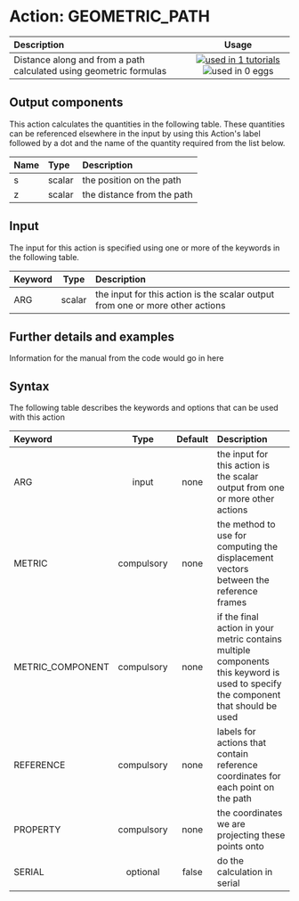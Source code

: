 # Action: GEOMETRIC_PATH

| Description    | Usage |
|:--------|:--------:|
| Distance along and from a path calculated using geometric formulas | [![used in 1 tutorials](https://img.shields.io/badge/tutorials-1-green.svg)](https://www.plumed-tutorials.org/browse.html?search=GEOMETRIC_PATH)![used in 0 eggs](https://img.shields.io/badge/nest-0-red.svg) | 

## Output components

This action calculates the quantities in the following table.  These quantities can be referenced elsewhere in the input by using this Action's label followed by a dot and the name of the quantity required from the list below.

| Name | Type | Description |
|:-------|:-----|:-------|
| s | scalar | the position on the path | 
| z | scalar | the distance from the path | 


## Input

The input for this action is specified using one or more of the keywords in the following table.

| Keyword |  Type | Description |
|:--------|:------:|:-----------|
| ARG | scalar | the input for this action is the scalar output from one or more other actions |


## Further details and examples 
Information for the manual from the code would go in here 
## Syntax 
The following table describes the keywords and options that can be used with this action 

| Keyword | Type | Default | Description |
|:-------|:----:|:-------:|:-----------|
| ARG | input | none | the input for this action is the scalar output from one or more other actions |
| METRIC | compulsory | none | the method to use for computing the displacement vectors between the reference frames |
| METRIC_COMPONENT | compulsory | none | if the final action in your metric contains multiple components this keyword is used to specify the component that should be used |
| REFERENCE | compulsory | none | labels for actions that contain reference coordinates for each point on the path |
| PROPERTY | compulsory | none | the coordinates we are projecting these points onto |
| SERIAL | optional | false |  do the calculation in serial |
